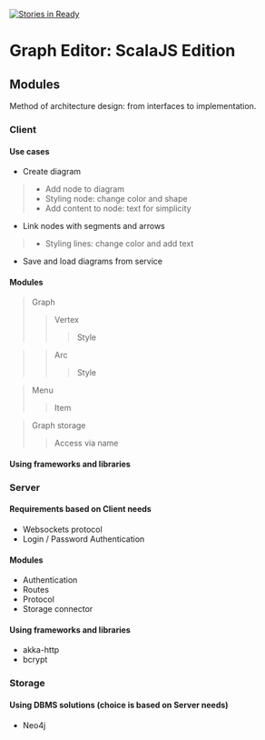[![Stories in Ready](https://badge.waffle.io/codingcrystal/graphEditor.png?label=ready&title=Ready)](https://waffle.io/codingcrystal/graphEditor)
# Graph Editor: ScalaJS Edition

## Modules

Method of architecture design: from interfaces to
implementation.

### Client

#### Use cases

* Create diagram

> * Add node to diagram
> * Styling node: change color and shape
> * Add content to node: text for simplicity

* Link nodes with segments and arrows
> * Styling lines: change color and add text

* Save and load diagrams from service

#### Modules

> Graph
> > Vertex
> > > Style

> > Arc
> > > Style

> Menu
> > Item

> Graph storage
> > Access via name

#### Using frameworks and libraries

### Server

#### Requirements based on Client needs

* Websockets protocol
* Login / Password Authentication

#### Modules

* Authentication
* Routes
* Protocol
* Storage connector

#### Using frameworks and libraries

* akka-http
* bcrypt

### Storage

#### Using DBMS solutions (choice is based on Server needs)

* Neo4j